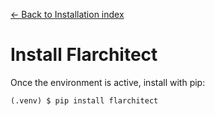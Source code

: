 [← Back to Installation index](index.md)

# Install Flarchitect
Once the environment is active, install with pip:
```
(.venv) $ pip install flarchitect
```

